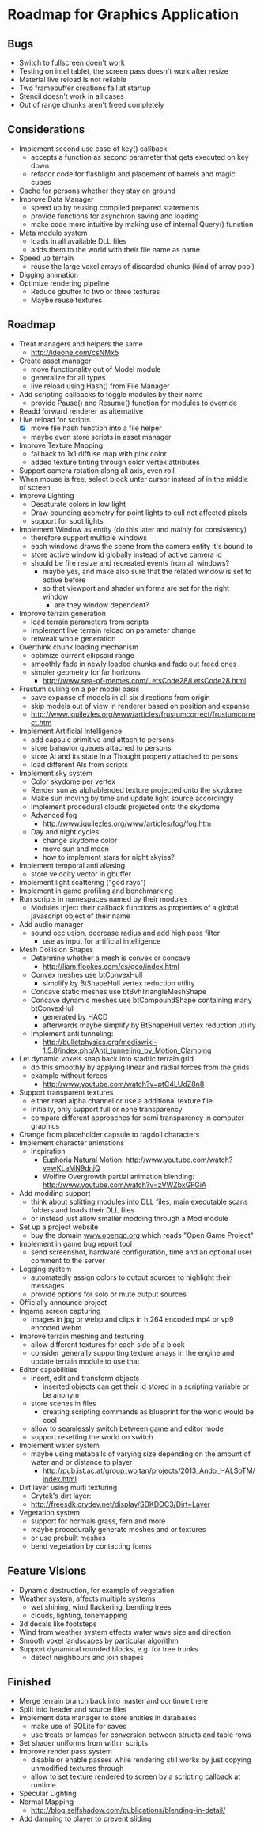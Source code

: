 Roadmap for Graphics Application
================================

Bugs
----
- Switch to fullscreen doen't work
- Testing on intel tablet, the screen pass doesn't work after resize
- Material live reload is not reliable
- Two framebuffer creations fail at startup
- Stencil doesn't work in all cases
- Out of range chunks aren't freed completely

Considerations
--------------
- Implement second use case of key() callback
	- accepts a function as second parameter that gets executed on key down
	- refacor code for flashlight and placement of barrels and magic cubes
- Cache for persons whether they stay on ground
- Improve Data Manager
	- speed up by reusing compiled prepared statements
	- provide functions for asynchron saving and loading
	- make code more intuitive by making use of internal Query() function
- Meta module system
	- loads in all available DLL files
	- adds them to the world with their file name as name
- Speed up terrain
	- reuse the large voxel arrays of discarded chunks (kind of array pool)
- Digging animation
- Optimize rendering pipeline
	- Reduce gbuffer to two or three textures
	- Maybe reuse textures

Roadmap
-------
- Treat managers and helpers the same
	- http://ideone.com/csNMx5
- Create asset manager
	- move functionality out of Model module
	- generalize for all types
	- live reload using Hash() from File Manager
- Add scripting callbacks to toggle modules by their name
	- provide Pause() and Resume() function for modules to override
- Readd forward renderer as alternative
- Live reload for scripts
	- [x] move file hash function into a file helper
	- maybe even store scripts in asset manager
- Improve Texture Mapping
	- fallback to 1x1 diffuse map with pink color
	- added texture tinting through color vertex attributes
- Support camera rotation along all axis, even roll
- When mouse is free, select block unter cursor instead of in the middle of screen
- Improve Lighting
	- Desaturate colors in low light
	- Draw bounding geometry for point lights to cull not affected pixels
	- support for spot lights
- Implement Window as entity (do this later and mainly for consistency)
	- therefore support multiple windows
	- each windows draws the scene from the camera entity it's bound to
	- store active window id globally instead of active camera id
	- should be fire resize and recreated events from all windows?
		- maybe yes, and make also sure that the related window is set to active before
		- so that viewport and shader uniforms are set for the right window
			- are they window dependent?
- Improve terrain generation
	- load terrain parameters from scripts
	- implement live terrain reload on parameter change
	- retweak whole generation
- Overthink chunk loading mechanism
	- optimize current ellipsoid range
	- smoothly fade in newly loaded chunks and fade out freed ones
	- simpler geometry for far horizons
		- http://www.sea-of-memes.com/LetsCode28/LetsCode28.html
- Frustum culling on a per model basis
	- save expanse of models in all six directions from origin
	- skip models out of view in renderer based on position and expanse
	- http://www.iquilezles.org/www/articles/frustumcorrect/frustumcorrect.htm
- Implement Artificial Intelligence
	- add capsule primitive and attach to persons
	- store bahavior queues attached to persons
	- store AI and its state in a Thought property attached to persons
	- load different AIs from scripts
- Implement sky system
	- Color skydome per vertex
	- Render sun as alphablended texture projected onto the skydome
	- Make sun moving by time and update light source accordingly
	- Implement procedural clouds projected onto the skydome
	- Advanced fog
		- http://www.iquilezles.org/www/articles/fog/fog.htm
	- Day and night cycles
		- change skydome color
		- move sun and moon
		- how to implement stars for night skyies?
- Implement temporal anti aliasing
	- store velocity vector in gbuffer
- Implement light scattering ("god rays")
- Implement in game profiling and benchmarking
- Run scripts in namespaces named by their modules
	- Modules inject their callback functions as properties of a global javascript object of their name
- Add audio manager
	- sound occlusion, decrease radius and add high pass filter
		- use as input for artificial intelligence
- Mesh Collision Shapes
	- Determine whether a mesh is convex or concave
		- http://liam.flookes.com/cs/geo/index.html
	- Convex meshes use btConvexHull
		- simplify by BtShapeHull vertex reduction utility
	- Concave static meshes use btBvhTriangleMeshShape
	- Concave dynamic meshes use btCompoundShape containing many btConvexHull
		- generated by HACD
		- afterwards maybe simplify by BtShapeHull vertex reduction utility
	- Implement anti tunneling:
		- http://bulletphysics.org/mediawiki-1.5.8/index.php/Anti_tunneling_by_Motion_Clamping
- Let dynamic voxels snap back into stadtic terrain grid
	- do this smoothly by applying linear and radial forces from the grids
	- example without forces
		- http://www.youtube.com/watch?v=ptC4LUdZ8n8
- Support transparent textures
	- either read alpha channel or use a additional texture file
	- initially, only support full or none transparency
	- compare different approaches for semi transparency in computer graphics
- Change from placeholder capsule to ragdoll characters
- Implement character animations
	- Inspiration
		- Euphoria Natural Motion: http://www.youtube.com/watch?v=wKLaMN9dnjQ
		- Wolfire Overgrowth partial animation blending: http://www.youtube.com/watch?v=zVWZbxGFGiA
- Add modding support
	- think about splitting modules into DLL files, main executable scans folders and loads their DLL files
	- or instead just allow smaller modding through a Mod module
- Set up a project website
	- buy the domain www.opengp.org which reads "Open Game Project"
- Implement in game bug report tool
	- send screenshot, hardware configuration, time and an optional user comment to the server
- Logging system
	- automatedly assign colors to output sources to highlight their messages
	- provide options for solo or mute output sources
- Officially announce project
- Ingame screen capturing
	- images in jpg or webp and clips in h.264 encoded mp4 or vp9 encoded webm
- Improve terrain meshing and texturing
	- allow different textures for each side of a block
	- consider generally supporting texture arrays in the engine and update terrain module to use that
- Editor capabilities
	- insert, edit and transform objects
		- inserted objects can get their id stored in a scripting variable or be anonym
	- store scenes in files
		- creating scripting commands as blueprint for the world would be cool
	- allow to seamlessly switch between game and editor mode
	- support resetting the world on switch
- Implement water system
	- maybe using metaballs of varying size depending on the amount of water and or distance to player
		- http://pub.ist.ac.at/group_wojtan/projects/2013_Ando_HALSoTM/index.html
- Dirt layer using multi texturing
	- Crytek's dirt layer:
	- http://freesdk.crydev.net/display/SDKDOC3/Dirt+Layer
- Vegetation system
	- support for normals grass, fern and more
	- maybe procedurally generate meshes and or textures
	- or use prebuilt meshes
	- bend vegetation by contacting forms

Feature Visions
---------------
- Dynamic destruction, for example of vegetation
- Weather system, affects multiple systems
	- wet shining, wind flackering, bending trees
	- clouds, lighting, tonemapping
- 3d decals like footsteps
- Wind from weather system effects water wave size and direction
- Smooth voxel landscapes by particular algorithm
- Support dynamical rounded blocks, e.g. for tree trunks
	- detect neighbours and join shapes

Finished
--------
- Merge terrain branch back into master and continue there
- Split into header and source files
- Implement data manager to store entities in databases
	- make use of SQLite for saves
	- use treats or lamdas for conversion between structs and table rows
- Set shader uniforms from within scripts
- Improve render pass system
	- disable or enable passes while rendering still works by just copying unmodified textures through
	- allow to set texture rendered to screen by a scripting callback at runtime
- Specular Lighting
- Normal Mapping
	- http://blog.selfshadow.com/publications/blending-in-detail/
- Add damping to player to prevent sliding

